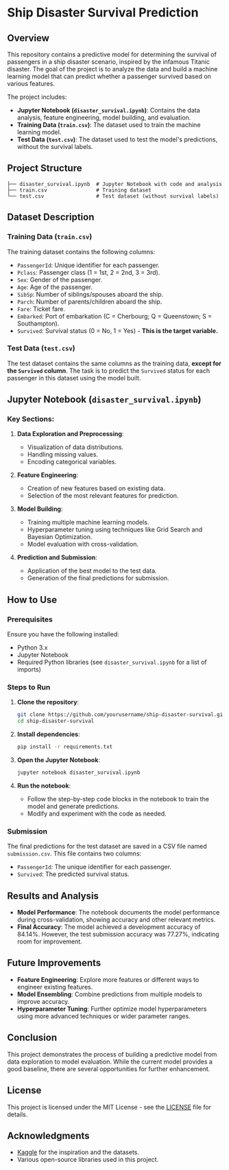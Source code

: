 
# Ship Disaster Survival Prediction

## Overview

This repository contains a predictive model for determining the survival of passengers in a ship disaster scenario, inspired by the infamous Titanic disaster. The goal of the project is to analyze the data and build a machine learning model that can predict whether a passenger survived based on various features.

The project includes:

- **Jupyter Notebook (`disaster_survival.ipynb`)**: Contains the data analysis, feature engineering, model building, and evaluation.
- **Training Data (`train.csv`)**: The dataset used to train the machine learning model.
- **Test Data (`test.csv`)**: The dataset used to test the model's predictions, without the survival labels.

## Project Structure

```
├── disaster_survival.ipynb  # Jupyter Notebook with code and analysis
├── train.csv                # Training dataset
└── test.csv                 # Test dataset (without survival labels)
```

## Dataset Description

### Training Data (`train.csv`)

The training dataset contains the following columns:

- `PassengerId`: Unique identifier for each passenger.
- `Pclass`: Passenger class (1 = 1st, 2 = 2nd, 3 = 3rd).
- `Sex`: Gender of the passenger.
- `Age`: Age of the passenger.
- `SibSp`: Number of siblings/spouses aboard the ship.
- `Parch`: Number of parents/children aboard the ship.
- `Fare`: Ticket fare.
- `Embarked`: Port of embarkation (C = Cherbourg; Q = Queenstown; S = Southampton).
- `Survived`: Survival status (0 = No, 1 = Yes) - **This is the target variable.**

### Test Data (`test.csv`)

The test dataset contains the same columns as the training data, **except for the `Survived` column**. The task is to predict the `Survived` status for each passenger in this dataset using the model built.

## Jupyter Notebook (`disaster_survival.ipynb`)

### Key Sections:

1. **Data Exploration and Preprocessing**:
   - Visualization of data distributions.
   - Handling missing values.
   - Encoding categorical variables.

2. **Feature Engineering**:
   - Creation of new features based on existing data.
   - Selection of the most relevant features for prediction.

3. **Model Building**:
   - Training multiple machine learning models.
   - Hyperparameter tuning using techniques like Grid Search and Bayesian Optimization.
   - Model evaluation with cross-validation.

4. **Prediction and Submission**:
   - Application of the best model to the test data.
   - Generation of the final predictions for submission.

## How to Use

### Prerequisites

Ensure you have the following installed:

- Python 3.x
- Jupyter Notebook
- Required Python libraries (see `disaster_survival.ipynb` for a list of imports)

### Steps to Run

1. **Clone the repository**:
   ```bash
   git clone https://github.com/yourusername/ship-disaster-survival.git
   cd ship-disaster-survival
   ```

2. **Install dependencies**:
   ```bash
   pip install -r requirements.txt
   ```

3. **Open the Jupyter Notebook**:
   ```bash
   jupyter notebook disaster_survival.ipynb
   ```

4. **Run the notebook**:
   - Follow the step-by-step code blocks in the notebook to train the model and generate predictions.
   - Modify and experiment with the code as needed.

### Submission

The final predictions for the test dataset are saved in a CSV file named `submission.csv`. This file contains two columns:

- `PassengerId`: The unique identifier for each passenger.
- `Survived`: The predicted survival status.

## Results and Analysis

- **Model Performance**: The notebook documents the model performance during cross-validation, showing accuracy and other relevant metrics.
- **Final Accuracy**: The model achieved a development accuracy of 84.14%. However, the test submission accuracy was 77.27%, indicating room for improvement.

## Future Improvements

- **Feature Engineering**: Explore more features or different ways to engineer existing features.
- **Model Ensembling**: Combine predictions from multiple models to improve accuracy.
- **Hyperparameter Tuning**: Further optimize model hyperparameters using more advanced techniques or wider parameter ranges.

## Conclusion

This project demonstrates the process of building a predictive model from data exploration to model evaluation. While the current model provides a good baseline, there are several opportunities for further enhancement.

## License

This project is licensed under the MIT License - see the [LICENSE](LICENSE) file for details.

## Acknowledgments

- [Kaggle](https://www.kaggle.com/c/titanic) for the inspiration and the datasets.
- Various open-source libraries used in this project.
